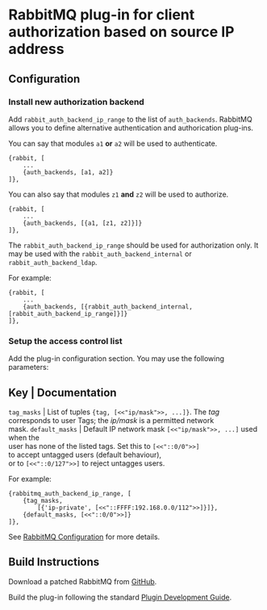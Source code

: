 # RabbitMQ plug-in for client authorization based on source IP address

## Configuration

### Install new authorization backend

Add `rabbit_auth_backend_ip_range` to the list of `auth_backends`. RabbitMQ
allows you to define alternative authentication and authorication plug-ins.

You can say that modules `a1` **or** `a2` will be used to authenticate.
```
{rabbit, [
    ...
    {auth_backends, [a1, a2]}
]},
```

You can also say that modules `z1` **and** `z2` will be used to authorize.
```
{rabbit, [
    ...
    {auth_backends, [{a1, [z1, z2]}]}
]},
```

The `rabbit_auth_backend_ip_range` should be used for authorization only. It may
be used with the `rabbit_auth_backend_internal` or `rabbit_auth_backend_ldap`.

For example:
```
{rabbit, [
    ...
    {auth_backends, [{rabbit_auth_backend_internal, [rabbit_auth_backend_ip_range]}]}
]},
```

### Setup the access control list

Add the plug-in configuration section. You may use the following parameters:

 Key            | Documentation
-------------------------------------------------------------------------------
`tag_masks`     | List of tuples `{tag, [<<"ip/mask">>, ...]}`. The *tag* \
                  corresponds to user Tags; the *ip/mask* is a permitted network \
                  mask.
`default_masks` | Default IP network mask `[<<"ip/mask">>, ...]` used when the \
                  user has none of the listed tags. Set this to `[<<"::0/0">>]` \
                  to accept untagged users (default behaviour), \
                  or to `[<<"::0/127">>]` to reject untagges users.

For example:
```
{rabbitmq_auth_backend_ip_range, [
    {tag_masks,
        [{'ip-private', [<<"::FFFF:192.168.0.0/112">>]}]},
    {default_masks, [<<"::0/0">>]}
]},
```

See [RabbitMQ Configuration](https://www.rabbitmq.com/configure.html) for more
details.

## Build Instructions

Download a patched RabbitMQ from [GitHub](https://github.com/gotthardp/rabbitmq-server/tree/improved_auth).

Build the plug-in following the standard [Plugin Development Guide](https://www.rabbitmq.com/plugin-development.html).
